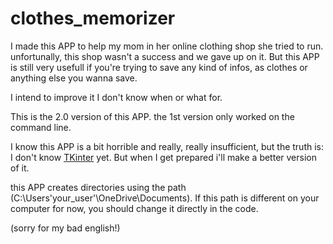 # clothes_memorizer

I made this APP to help my mom in her online clothing shop she tried to run. unfortunally, this shop wasn't a success and we gave up on it.
But this APP is still very usefull if you're trying to save any kind of infos, as clothes or anything else you wanna save.

I intend to improve it I don't know when or what for.

This is the 2.0 version of this APP. the 1st version only worked on the command line.

I know this APP is a bit horrible and really, really insufficient, but the truth is: I don't know [TKinter](https://docs.python.org/3/library/tkinter.html) yet. But when I get prepared i'll make a better version of it.

this APP creates directories using the path (C:\Users\'your_user'\OneDrive\Documents). If this path is different on your computer for now, you should change it directly in the code.

(sorry for my bad english!)
